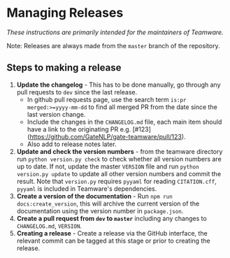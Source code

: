 # Managing Releases

*These instructions are primarily intended for the maintainers of Teamware.*

Note: Releases are always made from the `master` branch of the repository.

## Steps to making a release

1. **Update the changelog** - This has to be done manually, go through any pull requests to `dev` since the last release.
   - In github pull requests page, use the search term `is:pr merged:>=yyyy-mm-dd` to find all merged PR from the date since the last version change.
   - Include the changes in the `CHANGELOG.md` file, each main item should have a link to the originating PR e.g. \[#123\](https://github.com/GateNLP/gate-teamware/pull/123).
   - Also add to release notes later.
1. **Update and check the version numbers** - from the teamware directory run `python version.py check` to check whether all version numbers are up to date. If not, update the master `VERSION` file and run `python version.py update` to update all other version numbers and commit the result. Note that `version.py` requires `pyyaml` for reading `CITATION.cff`, `pyyaml` is included in Teamware's dependencies.
1. **Create a version of the documentation** - Run `npm run docs:create_version`, this will archive the current version of the documentation using the version number in `package.json`.  
1. **Create a pull request from `dev` to `master`** including any changes to `CHANGELOG.md`, `VERSION`.
1. **Creating a release** - Create a release via the GitHub interface, the relevant commit can be tagged at this stage or prior to creating the release.
